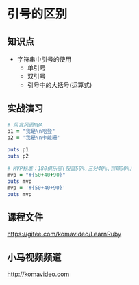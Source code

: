 引号的区别
=========

## 知识点

* 字符串中引号的使用
  + 单引号
  + 双引号
  + 引号中的大括号(运算式)

## 实战演习

~~~ruby
# 风言风语NBA
p1 = "我是\n哈登"
p2 = '我是\n卡戴珊'

puts p1
puts p2

# MVP标准：180俱乐部(投篮50%,三分40%,罚球90%)
mvp = "#{50+40+90}"
puts mvp
mvp = '#{50+40+90}'
puts mvp
~~~

## 课程文件

https://gitee.com/komavideo/LearnRuby

## 小马视频频道

http://komavideo.com
